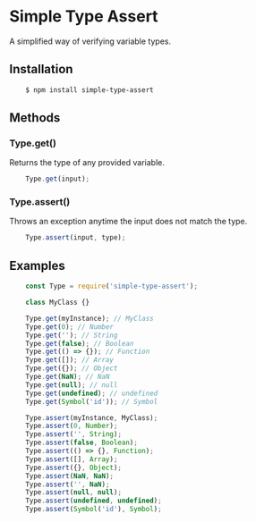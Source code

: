# Simple Type Assert

A simplified way of verifying variable types.

## Installation

``` bash
	$ npm install simple-type-assert
```

## Methods
### Type.get()
Returns the type of any provided variable.
``` javascript
	Type.get(input);
```

### Type.assert()
Throws an exception anytime the input does not match the type.
``` javascript
	Type.assert(input, type);
```

## Examples

``` javascript
	const Type = require('simple-type-assert');

	class MyClass {}

	Type.get(myInstance); // MyClass
	Type.get(0); // Number
	Type.get(''); // String
	Type.get(false); // Boolean
	Type.get(() => {}); // Function
	Type.get([]); // Array
	Type.get({}); // Object
	Type.get(NaN); // NaN
	Type.get(null); // null
	Type.get(undefined); // undefined
	Type.get(Symbol('id')); // Symbol

	Type.assert(myInstance, MyClass);
	Type.assert(0, Number);
	Type.assert('', String);
	Type.assert(false, Boolean);
	Type.assert(() => {}, Function);
	Type.assert([], Array);
	Type.assert({}, Object);
	Type.assert(NaN, NaN);
	Type.assert('', NaN);
	Type.assert(null, null);
	Type.assert(undefined, undefined);
	Type.assert(Symbol('id'), Symbol);
```
